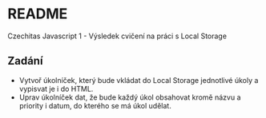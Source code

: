 # README #

Czechitas Javascript 1 - Výsledek cvičení na práci s Local Storage

Zadání
---

- Vytvoř úkolníček, který bude vkládat do Local Storage jednotlivé úkoly a vypisvat je i do HTML.
- Uprav úkolníček dat, že bude každý úkol obsahovat kromě názvu a priority i datum, do kterého se má úkol udělat.
